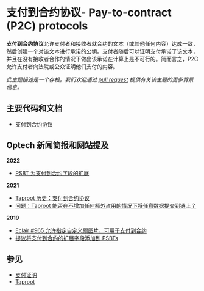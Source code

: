 # 支付到合约协议- Pay-to-contract (P2C) protocols

**支付到合约协议**允许支付者和接收者就合约的文本（或其他任何内容）达成一致，然后创建一个对该文本进行承诺的公钥。支付者随后可以证明支付承诺了该文本，并且在没有接收者合作的情况下做出该承诺在计算上是不可行的。简而言之，P2C 允许支付者向法院或公众证明他们支付的内容。

_此主题描述是一个存根。我们欢迎通过_ [_pull request_](https://github.com/bitcoinops/bitcoinops.github.io/edit/master/\_topics/en/pay-to-contract-outputs.md) _提供有关该主题的更多背景信息。_

## 主要代码和文档

* [支付到合约协议](https://arxiv.org/abs/1212.3257)

## Optech 新闻简报和网站提及

**2022**

* [PSBT 为支付到合约字段的扩展](https://bitcoinops.org/en/newsletters/2022/01/26/#psbt-extension-for-p2c-fields)

**2021**

* [Taproot 历史：支付到合约协议](https://bitcoinops.org/en/newsletters/2021/10/20/#pay-to-contract)
* [问题：Taproot 能否在不增加任何额外占用的情况下将任意数据提交到链上？](https://bitcoinops.org/en/newsletters/2021/04/28/#can-taproot-be-used-to-commit-arbitrary-data-to-chain-without-any-additional-footprint)

**2019**

* [Eclair #965 允许指定自定义预图片，可用于支付到合约](https://bitcoinops.org/en/newsletters/2019/05/29/#eclair-965)
* [提议将支付到合约的扩展字段添加到 PSBTs](https://bitcoinops.org/en/newsletters/2019/03/12/#extension-fields-to-partially-signed-bitcoin-transactions-psbts)

## 参见

* [支付证明](https://bitcoinops.org/en/topics/proof-of-payment/)
* [Taproot](https://bitcoinops.org/en/topics/taproot/)
